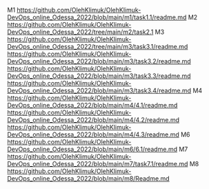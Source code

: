 M1
https://github.com/OlehKlimuk/OlehKlimuk-DevOps_online_Odessa_2022/blob/main/m1/task1.1/readme.md
M2
https://github.com/OlehKlimuk/OlehKlimuk-DevOps_online_Odessa_2022/tree/main/m2/task2.1
M3
https://github.com/OlehKlimuk/OlehKlimuk-DevOps_online_Odessa_2022/tree/main/m3/task3.1/readme.md
https://github.com/OlehKlimuk/OlehKlimuk-DevOps_online_Odessa_2022/blob/main/m3/task3.2/readme.md
https://github.com/OlehKlimuk/OlehKlimuk-DevOps_online_Odessa_2022/blob/main/m3/task3.3/readme.md
https://github.com/OlehKlimuk/OlehKlimuk-DevOps_online_Odessa_2022/blob/main/m3/task3.4/readme.md
M4
https://github.com/OlehKlimuk/OlehKlimuk-DevOps_online_Odessa_2022/blob/main/m4/4.1/readme.md
https://github.com/OlehKlimuk/OlehKlimuk-DevOps_online_Odessa_2022/blob/main/m4/4.2/readme.md
https://github.com/OlehKlimuk/OlehKlimuk-DevOps_online_Odessa_2022/blob/main/m4/4.3/readme.md
M6
https://github.com/OlehKlimuk/OlehKlimuk-DevOps_online_Odessa_2022/blob/main/m6/6.1/readme.md
M7
https://github.com/OlehKlimuk/OlehKlimuk-DevOps_online_Odessa_2022/blob/main/m7/task7.1/readme.md
M8
https://github.com/OlehKlimuk/OlehKlimuk-DevOps_online_Odessa_2022/blob/main/m8/Readme.md
